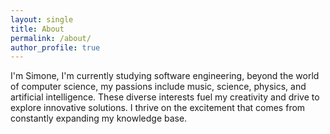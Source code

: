 ```yaml
---
layout: single
title: About
permalink: /about/
author_profile: true
---
```


I'm Simone, I'm currently studying software engineering, beyond the world of computer science, my passions include music, science, physics, and artificial intelligence. These diverse interests fuel my creativity and drive to explore innovative solutions. I thrive on the excitement that comes from constantly expanding my knowledge base.